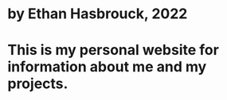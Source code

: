 # by Ethan Hasbrouck, 2022
<h1>This is my personal website for information about me and my projects.</h1>
